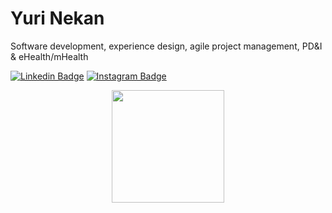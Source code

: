 # Yuri Nekan

Software development, experience design, agile project management, PD&I & eHealth/mHealth

[![Linkedin Badge](https://img.shields.io/badge/-Yuri%20Nekan-f45e5d?style=flat-square&logo=Linkedin&logoColor=white&link=https://www.linkedin.com/in/yurinekan/)](https://www.linkedin.com/in/yurinekan/)
[![Instagram Badge](https://img.shields.io/badge/-@yurinekan-f45e5d?style=flat-square&logo=Instagram&logoColor=white&link=https://www.instagram.com/yurinekan/)](https://www.instagram.com/yurinekan/)

<div align="center">
  <img height="180em" src="https://github-readme-stats.vercel.app/api/top-langs/?username=yurinekan&layout=compact&langs_count=7&theme=dracula"/>
</div>
